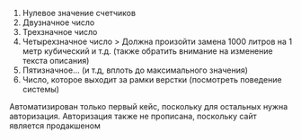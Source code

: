 1) Нулевое значение счетчиков
2) Двузначное число
3) Трехзначное число
4) Четырехзначное число > Должна произойти замена 1000 литров на 1 метр кубический и т.д. (также обратить внимание на изменение текста описания)
5) Пятизначное... (и т.д, вплоть до максимального значения)
6) Число, которое выходит за рамки верстки (посмотреть поведение системы)

Автоматизирован только первый кейс, поскольку для остальных нужна авторизация. Авторизация также не прописана, поскольку сайт является продакшеном